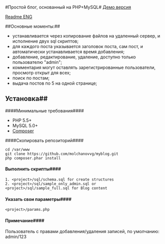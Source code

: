 #Простой блог, основанный на PHP+MySQL#
[Демо версия](http://myblog.molchanov.site)

[Readme ENG](https://github.com/molchanovvg/myblog/blob/master/readme.ENG.md)

##Основные моменты:##
- устанавливается через копирование файлов на удаленный сервер, и исполнение двух sql скриптов;
- для каждого поста указывается заголовок поста, сам пост, и автоматически устанавливается время добавления;
- добавление, редактирование, удаление, доступно только пользователю  "admin";
- комментария могут оставлять зарегистрированные пользователи, просмотр открыт для всех;
- поиск по постам;
- выдача постов по 5 на одной странице;

## Установка##

####Минимальные требования####
- PHP 5.5+
- MySQL 5.0+
- [Composer](https://getcomposer.org/download/)

####Скопировать репозиторий####
```
cd /var/www
git clone https://github.com/molchanovvg/myblog.git
php composer.phar install
```
#### Выполнить скрипты####
```
1. <project>/sql/schema.sql for create structures
2. <project>/sql/sample_only_admin.sql or <project>/sql/sample_full.sql for Blog content
```
#### Указать свои параметры####
```
<project>/params.php
```
#### Примечание####

Пользователь с правами добавления/удаления записей, по умолчанию: admin/123
